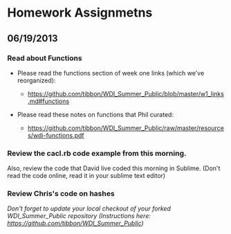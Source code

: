# Homework Assignmetns

## 06/19/2013

### Read about Functions
* Please read the functions section of week one links (which we've reorganized):
  * https://github.com/tibbon/WDI_Summer_Public/blob/master/w1_links.md#functions 

* Please read these notes on functions that Phil curated: 
  * https://github.com/tibbon/WDI_Summer_Public/raw/master/resources/wdi-functions.pdf

### Review the cacl.rb code example from this morning. 
Also, review the code that David live coded this morning in Sublime. 
(Don't read the code online, read it in your sublime text editor)

### Review Chris's code on hashes

*Don't forget to update your local checkout of your forked WDI_Summer_Public repository (Instructions here: https://github.com/tibbon/WDI_Summer_Public)*
